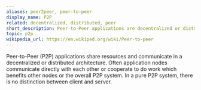 ```yaml
---
aliases: peer2peer, peer-to-peer
display_name: P2P
related: decentralized, distributed, peer
short_description: Peer-to-Peer applications are decentralized or distributed.
topic: p2p 
wikipedia_url: https://en.wikiped.org/wiki/Peer-to-peer
---
```

Peer-to-Peer (P2P) applications share resources and communicate in a decentralized or distributed architecture. Often application nodes communicate directly with each other or cooperate to do work which benefits other nodes or the overall P2P system. In a pure P2P system, there is no distinction between client and server.
